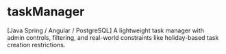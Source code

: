 # taskManager
[Java Spring / Angular / PostgreSQL] A lightweight task manager with admin controls, filtering, and real-world constraints like holiday-based task creation restrictions.
